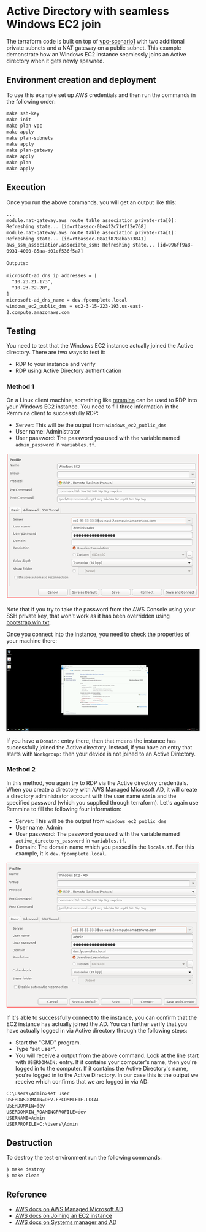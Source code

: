 # Active Directory with seamless Windows EC2 join

The terraform code is built on top of
[vpc-scenario1](https://docs.aws.amazon.com/vpc/latest/userguide/VPC_Scenario1.html)
with two additional private subnets and a NAT gateway on a public
subnet. This example demonstrate how an Windows EC2 instance
seamlessly joins an Active directory when it gets newly spawned.

## Environment creation and deployment

To use this example set up AWS credentials and then run the commands in the 
following order:

```
make ssh-key
make init
make plan-vpc
make apply
make plan-subnets
make apply
make plan-gateway
make apply
make plan
make apply
```

## Execution

Once you run the above commands, you will get an output like this:

``` shellsession
...
module.nat-gateway.aws_route_table_association.private-rta[0]: Refreshing state... [id=rtbassoc-0be4f2c71ef12e768]
module.nat-gateway.aws_route_table_association.private-rta[1]: Refreshing state... [id=rtbassoc-08a1f878abab73841]
aws_ssm_association.associate_ssm: Refreshing state... [id=996ff9a8-0931-4000-85aa-d01ef536f5a7]

Outputs:

microsoft-ad_dns_ip_addresses = [
  "10.23.21.173",
  "10.23.22.20",
]
microsoft-ad_dns_name = dev.fpcomplete.local
windows_ec2_public_dns = ec2-3-15-223-193.us-east-2.compute.amazonaws.com
```

## Testing

You need to test that the Windows EC2 instance actually joined the
Active directory. There are two ways to test it:

* RDP to your instance and verify
* RDP using Active Directory authentication

### Method 1

On a Linux client machine, something like
[remmina](https://remmina.org) can be used to RDP into your Windows
EC2 instance. You need to fill three information in the Remmina client
to successfully RDP:

* Server: This will be the output from `windows_ec2_public_dns`
* User name: Administrator
* User password: The password you used with the variable named
  `admin_password` in `variables.tf`.

![Remmina settings](./assets/remmina-settings1.png)

Note that if you try to take the password from the AWS Console using
your SSH private key, that won't work as it has been overridden using
[bootstrap.win.txt](./bootstrap.win.txt).

Once you connect into the instance, you need to check the properties
of your machine there:

![System Properties](./assets/system-properties.png)

If you have a `Domain:` entry there, then that means the instance has
successfully joined the Active directory. Instead, if you have an
entry that starts with `Workgroup:` then your device is not joined to an
Active Directory.

### Method 2

In this method, you again try to RDP via the Active directory
credentials. When you create a directory with AWS Managed Microsoft
AD, it will create a directory administrator account with the user
name `Admin` and the specified password (which you supplied through
terraform). Let's again use Remmina to fill the following four
information:

* Server: This will be the output from `windows_ec2_public_dns`
* User name: Admin
* User password: The password you used with the variable named
  `active_directory_password` in `variables.tf`.
* Domain: The domain name which you passed in the `locals.tf`. For
  this example, it is `dev.fpcomplete.local`.

![Remmina settings](./assets/remmina-settings2.png)

If it's able to successfully connect to the instance, you can confirm
that the EC2 instance has actually joined the AD. You can further verify that you have actually logged in via Active directory through the following steps:

* Start the "CMD" program.
* Type "set user".
* You will receive a output from the above command. Look at the line
  start with `USERDOMAIN:` entry. If it contains your computer's name,
  then you're logged in to the computer. If it contains the Active
  Directory's name, you're logged in to the Active Directory. In our
  case this is the output we receive which confirms that we are logged
  in via AD:

``` shellsession
C:\Users\Admin>set user
USERDNSDOMAIN=DEV.FPCOMPLETE.LOCAL
USERDOMAIN=dev
USERDOMAIN_ROAMINGPROFILE=dev
USERNAME=Admin
USERPROFILE=C:\Users\Admin
```

## Destruction

To destroy the test environment run the following commands:

```
$ make destroy
$ make clean
```

## Reference

* [AWS docs on AWS Managed Microsoft AD](https://docs.aws.amazon.com/directoryservice/latest/admin-guide/ms_ad_getting_started.html)
* [AWS docs on Joining an EC2 instance](https://docs.aws.amazon.com/directoryservice/latest/admin-guide/ms_ad_join_instance.html)
* [AWS docs on Systems manager and AD](https://aws.amazon.com/premiumsupport/knowledge-center/ec2-systems-manager-dx-domain/)

